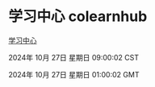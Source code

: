 # 学习中心 colearnhub
[学习中心](http://219.139.197.74:56308/colearnhub/)

2024年 10月 27日 星期日 09:00:02 CST

2024年 10月 27日 星期日 01:00:02 GMT
